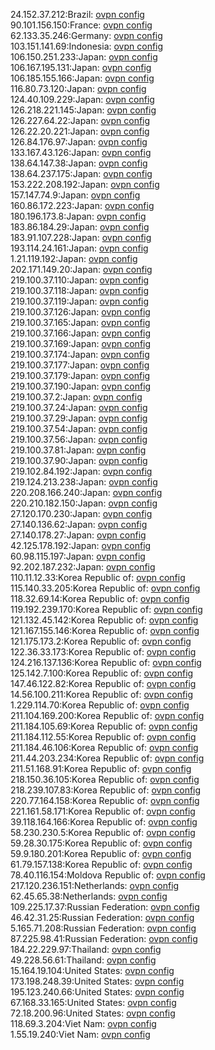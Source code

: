 24.152.37.212:Brazil: [ovpn config](vpn/24_152_37_212.ovpn)  
90.101.156.150:France: [ovpn config](vpn/90_101_156_150.ovpn)  
62.133.35.246:Germany: [ovpn config](vpn/62_133_35_246.ovpn)  
103.151.141.69:Indonesia: [ovpn config](vpn/103_151_141_69.ovpn)  
106.150.251.233:Japan: [ovpn config](vpn/106_150_251_233.ovpn)  
106.167.195.131:Japan: [ovpn config](vpn/106_167_195_131.ovpn)  
106.185.155.166:Japan: [ovpn config](vpn/106_185_155_166.ovpn)  
116.80.73.120:Japan: [ovpn config](vpn/116_80_73_120.ovpn)  
124.40.109.229:Japan: [ovpn config](vpn/124_40_109_229.ovpn)  
126.218.221.145:Japan: [ovpn config](vpn/126_218_221_145.ovpn)  
126.227.64.22:Japan: [ovpn config](vpn/126_227_64_22.ovpn)  
126.22.20.221:Japan: [ovpn config](vpn/126_22_20_221.ovpn)  
126.84.176.97:Japan: [ovpn config](vpn/126_84_176_97.ovpn)  
133.167.43.126:Japan: [ovpn config](vpn/133_167_43_126.ovpn)  
138.64.147.38:Japan: [ovpn config](vpn/138_64_147_38.ovpn)  
138.64.237.175:Japan: [ovpn config](vpn/138_64_237_175.ovpn)  
153.222.208.192:Japan: [ovpn config](vpn/153_222_208_192.ovpn)  
157.147.74.9:Japan: [ovpn config](vpn/157_147_74_9.ovpn)  
160.86.172.223:Japan: [ovpn config](vpn/160_86_172_223.ovpn)  
180.196.173.8:Japan: [ovpn config](vpn/180_196_173_8.ovpn)  
183.86.184.29:Japan: [ovpn config](vpn/183_86_184_29.ovpn)  
183.91.107.228:Japan: [ovpn config](vpn/183_91_107_228.ovpn)  
193.114.24.161:Japan: [ovpn config](vpn/193_114_24_161.ovpn)  
1.21.119.192:Japan: [ovpn config](vpn/1_21_119_192.ovpn)  
202.171.149.20:Japan: [ovpn config](vpn/202_171_149_20.ovpn)  
219.100.37.110:Japan: [ovpn config](vpn/219_100_37_110.ovpn)  
219.100.37.118:Japan: [ovpn config](vpn/219_100_37_118.ovpn)  
219.100.37.119:Japan: [ovpn config](vpn/219_100_37_119.ovpn)  
219.100.37.126:Japan: [ovpn config](vpn/219_100_37_126.ovpn)  
219.100.37.165:Japan: [ovpn config](vpn/219_100_37_165.ovpn)  
219.100.37.166:Japan: [ovpn config](vpn/219_100_37_166.ovpn)  
219.100.37.169:Japan: [ovpn config](vpn/219_100_37_169.ovpn)  
219.100.37.174:Japan: [ovpn config](vpn/219_100_37_174.ovpn)  
219.100.37.177:Japan: [ovpn config](vpn/219_100_37_177.ovpn)  
219.100.37.179:Japan: [ovpn config](vpn/219_100_37_179.ovpn)  
219.100.37.190:Japan: [ovpn config](vpn/219_100_37_190.ovpn)  
219.100.37.2:Japan: [ovpn config](vpn/219_100_37_2.ovpn)  
219.100.37.24:Japan: [ovpn config](vpn/219_100_37_24.ovpn)  
219.100.37.29:Japan: [ovpn config](vpn/219_100_37_29.ovpn)  
219.100.37.54:Japan: [ovpn config](vpn/219_100_37_54.ovpn)  
219.100.37.56:Japan: [ovpn config](vpn/219_100_37_56.ovpn)  
219.100.37.81:Japan: [ovpn config](vpn/219_100_37_81.ovpn)  
219.100.37.90:Japan: [ovpn config](vpn/219_100_37_90.ovpn)  
219.102.84.192:Japan: [ovpn config](vpn/219_102_84_192.ovpn)  
219.124.213.238:Japan: [ovpn config](vpn/219_124_213_238.ovpn)  
220.208.166.240:Japan: [ovpn config](vpn/220_208_166_240.ovpn)  
220.210.182.150:Japan: [ovpn config](vpn/220_210_182_150.ovpn)  
27.120.170.230:Japan: [ovpn config](vpn/27_120_170_230.ovpn)  
27.140.136.62:Japan: [ovpn config](vpn/27_140_136_62.ovpn)  
27.140.178.27:Japan: [ovpn config](vpn/27_140_178_27.ovpn)  
42.125.178.192:Japan: [ovpn config](vpn/42_125_178_192.ovpn)  
60.98.115.197:Japan: [ovpn config](vpn/60_98_115_197.ovpn)  
92.202.187.232:Japan: [ovpn config](vpn/92_202_187_232.ovpn)  
110.11.12.33:Korea Republic of: [ovpn config](vpn/110_11_12_33.ovpn)  
115.140.33.205:Korea Republic of: [ovpn config](vpn/115_140_33_205.ovpn)  
118.32.69.14:Korea Republic of: [ovpn config](vpn/118_32_69_14.ovpn)  
119.192.239.170:Korea Republic of: [ovpn config](vpn/119_192_239_170.ovpn)  
121.132.45.142:Korea Republic of: [ovpn config](vpn/121_132_45_142.ovpn)  
121.167.155.146:Korea Republic of: [ovpn config](vpn/121_167_155_146.ovpn)  
121.175.173.2:Korea Republic of: [ovpn config](vpn/121_175_173_2.ovpn)  
122.36.33.173:Korea Republic of: [ovpn config](vpn/122_36_33_173.ovpn)  
124.216.137.136:Korea Republic of: [ovpn config](vpn/124_216_137_136.ovpn)  
125.142.7.100:Korea Republic of: [ovpn config](vpn/125_142_7_100.ovpn)  
147.46.122.82:Korea Republic of: [ovpn config](vpn/147_46_122_82.ovpn)  
14.56.100.211:Korea Republic of: [ovpn config](vpn/14_56_100_211.ovpn)  
1.229.114.70:Korea Republic of: [ovpn config](vpn/1_229_114_70.ovpn)  
211.104.169.200:Korea Republic of: [ovpn config](vpn/211_104_169_200.ovpn)  
211.184.105.69:Korea Republic of: [ovpn config](vpn/211_184_105_69.ovpn)  
211.184.112.55:Korea Republic of: [ovpn config](vpn/211_184_112_55.ovpn)  
211.184.46.106:Korea Republic of: [ovpn config](vpn/211_184_46_106.ovpn)  
211.44.203.234:Korea Republic of: [ovpn config](vpn/211_44_203_234.ovpn)  
211.51.168.91:Korea Republic of: [ovpn config](vpn/211_51_168_91.ovpn)  
218.150.36.105:Korea Republic of: [ovpn config](vpn/218_150_36_105.ovpn)  
218.239.107.83:Korea Republic of: [ovpn config](vpn/218_239_107_83.ovpn)  
220.77.164.158:Korea Republic of: [ovpn config](vpn/220_77_164_158.ovpn)  
221.161.58.171:Korea Republic of: [ovpn config](vpn/221_161_58_171.ovpn)  
39.118.164.166:Korea Republic of: [ovpn config](vpn/39_118_164_166.ovpn)  
58.230.230.5:Korea Republic of: [ovpn config](vpn/58_230_230_5.ovpn)  
59.28.30.175:Korea Republic of: [ovpn config](vpn/59_28_30_175.ovpn)  
59.9.180.201:Korea Republic of: [ovpn config](vpn/59_9_180_201.ovpn)  
61.79.157.138:Korea Republic of: [ovpn config](vpn/61_79_157_138.ovpn)  
78.40.116.154:Moldova Republic of: [ovpn config](vpn/78_40_116_154.ovpn)  
217.120.236.151:Netherlands: [ovpn config](vpn/217_120_236_151.ovpn)  
62.45.65.38:Netherlands: [ovpn config](vpn/62_45_65_38.ovpn)  
109.225.17.37:Russian Federation: [ovpn config](vpn/109_225_17_37.ovpn)  
46.42.31.25:Russian Federation: [ovpn config](vpn/46_42_31_25.ovpn)  
5.165.71.208:Russian Federation: [ovpn config](vpn/5_165_71_208.ovpn)  
87.225.98.41:Russian Federation: [ovpn config](vpn/87_225_98_41.ovpn)  
184.22.229.97:Thailand: [ovpn config](vpn/184_22_229_97.ovpn)  
49.228.56.61:Thailand: [ovpn config](vpn/49_228_56_61.ovpn)  
15.164.19.104:United States: [ovpn config](vpn/15_164_19_104.ovpn)  
173.198.248.39:United States: [ovpn config](vpn/173_198_248_39.ovpn)  
195.123.240.66:United States: [ovpn config](vpn/195_123_240_66.ovpn)  
67.168.33.165:United States: [ovpn config](vpn/67_168_33_165.ovpn)  
72.18.200.96:United States: [ovpn config](vpn/72_18_200_96.ovpn)  
118.69.3.204:Viet Nam: [ovpn config](vpn/118_69_3_204.ovpn)  
1.55.19.240:Viet Nam: [ovpn config](vpn/1_55_19_240.ovpn)  
